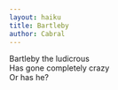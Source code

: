 ```yaml
---
layout: haiku
title: Bartleby
author: Cabral
---
```


Bartleby the ludicrous<br>
Has gone completely crazy<br>
Or has he?<br>